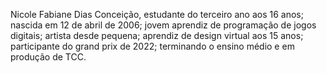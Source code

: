 Nicole Fabiane Dias Conceição, estudante do terceiro ano aos 16 anos; nascida em 12 de abril de 2006; jovem aprendiz de programação de jogos digitais; artista desde pequena; aprendiz de design virtual aos 15 anos; participante do grand prix de 2022; terminando o ensino médio e em produção de TCC.
